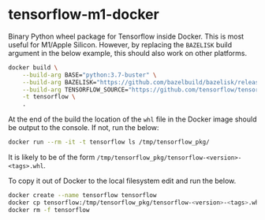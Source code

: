 # tensorflow-m1-docker

Binary Python wheel package for Tensorflow inside Docker. This is most useful for M1/Apple Silicon. However, by replacing the `BAZELISK` build argument in the below example, this should also work on other platforms.

```bash
docker build \
    --build-arg BASE="python:3.7-buster" \
    --build-arg BAZELISK="https://github.com/bazelbuild/bazelisk/releases/download/v1.10.1/bazelisk-linux-arm64" \
    --build-arg TENSORFLOW_SOURCE="https://github.com/tensorflow/tensorflow/archive/refs/tags/v2.6.0.tar.gz" \
    -t tensorflow \
    .
```

At the end of the build the location of the `whl` file in the Docker image should be output to the console. If not, run the below:

```bash
docker run --rm -it -t tensorflow ls /tmp/tensorflow_pkg/
```

It is likely to be of the form `/tmp/tensorflow_pkg/tensorflow-<version>-<tags>.whl`. 


To copy it out of Docker to the local filesystem edit and run the below.

```bash
docker create --name tensorflow tensorflow
docker cp tensorflow:/tmp/tensorflow_pkg/tensorflow-<version>-<tags>.whl .
docker rm -f tensorflow
```

